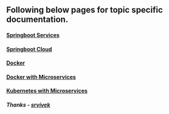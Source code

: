 ## Following below pages for topic specific documentation.

#### [Springboot Services](./documentation/springboot-services-README.md)
#### [Springboot Cloud](./documentation/springboot-cloud-README.md)
#### [Docker](./documentation/springboot-docker-README.md)
#### [Docker with Microservices](./documentation/springboot-ms-cloud-docker.md)
#### [Kubernetes with Microservices](./documentation/springboot-ms-k8s.md)

##### Thanks - [srvivek](https://www.linkedin.com/in/srvivek1/)